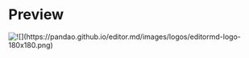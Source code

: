 # Preview

![!\[\](https://pandao.github.io/editor.md/images/logos/editormd-logo-180x180.png)
](https://cdn.discordapp.com/attachments/1159100888049266768/1209454295498629130/image.png?ex=65e6fb16&is=65d48616&hm=d55a26699678a28f229d512a217395518e7319d021dd98432eca0f0086c00f2e&)